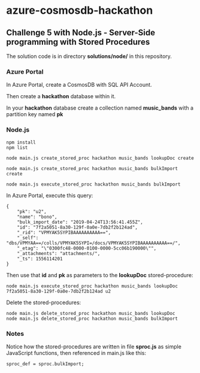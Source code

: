 # azure-cosmosdb-hackathon

## Challenge 5 with Node.js - Server-Side programming with Stored Procedures

The solution code is in directory **solutions/node/** in this repository.

### Azure Portal

In Azure Portal, create a CosmosDB with SQL API Account.

Then create a **hackathon** database within it.

In your **hackathon** database create a collection named **music_bands** with a partition key named **pk**

### Node.js

```
npm install
npm list

node main.js create_stored_proc hackathon music_bands lookupDoc create

node main.js create_stored_proc hackathon music_bands bulkImport create

node main.js execute_stored_proc hackathon music_bands bulkImport
```

In Azure Portal, execute this query:
```
{
    "pk": "u2",
    "name": "bono",
    "bulk_import_date": "2019-04-24T13:56:41.455Z",
    "id": "7f2a5051-8a30-129f-0a0e-7db2f2b124ad",
    "_rid": "VPMYAK5SYPIBAAAAAAAAAA==",
    "_self": "dbs/VPMYAA==/colls/VPMYAK5SYPI=/docs/VPMYAK5SYPIBAAAAAAAAAA==/",
    "_etag": "\"0300fc48-0000-0100-0000-5cc06b190000\"",
    "_attachments": "attachments/",
    "_ts": 1556114201
}
```

Then use that **id** and **pk** as parameters to the **lookupDoc** stored-procedure:
```
node main.js execute_stored_proc hackathon music_bands lookupDoc 7f2a5051-8a30-129f-0a0e-7db2f2b124ad u2
```

Delete the stored-procedures:
```
node main.js delete_stored_proc hackathon music_bands lookupDoc
node main.js delete_stored_proc hackathon music_bands bulkImport
```

### Notes

Notice how the stored-procedures are written in file **sproc.js** as simple
JavaScript functions, then referenced in main.js like this:
```
sproc_def = sproc.bulkImport;
```
